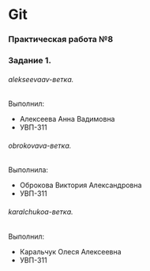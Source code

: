 # Git
### Практическая работа №8
### Задание 1.

###### alekseevaav-ветка. 

Выполнил:
* Алексеева Анна Вадимовна
* УВП-311

###### obrokovava-ветка. 

Выполнила:
* Оброкова Виктория Александровна
* УВП-311

###### karalchukoa-ветка. 

Выполнил:
* Каральчук Олеся Алексеевна
* УВП-311
